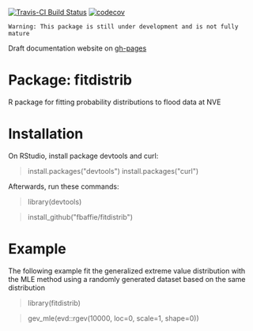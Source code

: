 [![Travis-CI Build Status](https://travis-ci.org/NVE/fitdistrib.svg?branch=master)](https://travis-ci.org/NVE/fitdistrib)
[![codecov](https://codecov.io/github/NVE/fitdistrib/branch/master/graphs/badge.svg)](https://codecov.io/gh/NVE/fitdistrib) 

`Warning: This package is still under development and is not fully mature`

Draft documentation website on [gh-pages](https://nve.github.io/fitdistrib/)

# Package: fitdistrib

R package for fitting probability distributions to flood data at NVE

# Installation

On RStudio, install package devtools and curl:

> install.packages("devtools")
> install.packages("curl")

Afterwards, run these commands:

> library(devtools)

> install_github("fbaffie/fitdistrib")

# Example

The following example fit the generalized extreme value distribution with the MLE method 
using a randomly generated dataset based on the same distribution

> library(fitdistrib)

> gev_mle(evd::rgev(10000, loc=0, scale=1, shape=0))
